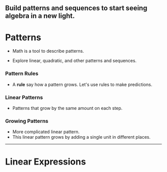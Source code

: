## Build patterns and sequences to start seeing algebra in a new light.


# Patterns
 - Math is a tool to describe patterns.

 - Explore linear, quadratic, and other patterns and sequences.


### Pattern Rules
 - A **rule** say how a pattern grows. Let's use rules to make predictions.
 
### Linear Patterns
 - Patterns that grow by the same amount on each step.
 
### Growing Patterns
 - More complicated linear pattern.
 - This linear pattern grows by adding a single unit in different places.


<hr /> 

# Linear Expressions


